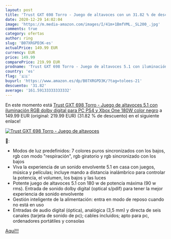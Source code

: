 ```yaml
---
layout: post
title: 'Trust GXT 698 Torro - Juego de altavoces con un 31.82 % de descuento'
date: 2020-12-29 14:02:04
image: 'https://m.media-amazon.com/images/I/41m+1BmfVML._SL200_.jpg'
comments: true
category: ofertas
author: ring
slug: 'B07XRGPD3K-es'
actualPrice: 149.99 EUR
currency: EUR
price: 149.99
comparePrice: 219.99 EUR
prodname: 'Trust GXT 698 Torro - Juego de altavoces 5.1 con iluminación RGB  dolby digital  para PC  PS4 y Xbox One  180W  color negro'
country: 'es'
flag: '🇪🇸'
buyurl: 'https://www.amazon.es/dp/B07XRGPD3K/?tag=tolees-21'
descuento: '31.82'
average: '161.59133333333332'
---
```


En este momento está [Trust GXT 698 Torro - Juego de altavoces 5.1 con iluminación RGB  dolby digital  para PC  PS4 y Xbox One  180W  color negro](https://www.amazon.es/dp/B07XRGPD3K/?tag=tolees-21) a 149.99 EUR (original: 219.99 EUR) (31.82 %  de descuento) en el siguiente enlace!

[![Trust GXT 698 Torro - Juego de altavoces](https://m.media-amazon.com/images/I/41m+1BmfVML._SL200_.jpg)](https://www.amazon.es/dp/B07XRGPD3K/?tag=tolees-21)

🔎:

- Modos de luz predefinidos: 7 colores puros sincronizados con los bajos, rgb con modo "respiración", rgb giratorio y rgb sincronizado con los bajos
- Viva la experiencia de un sonido envolvente 5.1 en casa con juegos, música y películas; incluye mando a distancia inalámbrico para controlar la potencía, el volumen, los bajos y las luces
- Potente juego de altavoces 5.1 con 180 w de potencía máxima (90 w rms). Entrada de sonido dolby digital (optical s/pdif) para tener la mejor experiencia de sonido envolvente
- Gestión inteligente de la alimentación: entra en modo de reposo cuando no está en uso
- Entradas de audio digital (óptica), analógica (3,5 mm) y directa de seis canales (tarjeta de sonido de pc); cables incluidos; apto para pc, ordenadores portátiles y consolas

[Aquí!!!](https://www.amazon.es/dp/B07XRGPD3K/?tag=tolees-21)
